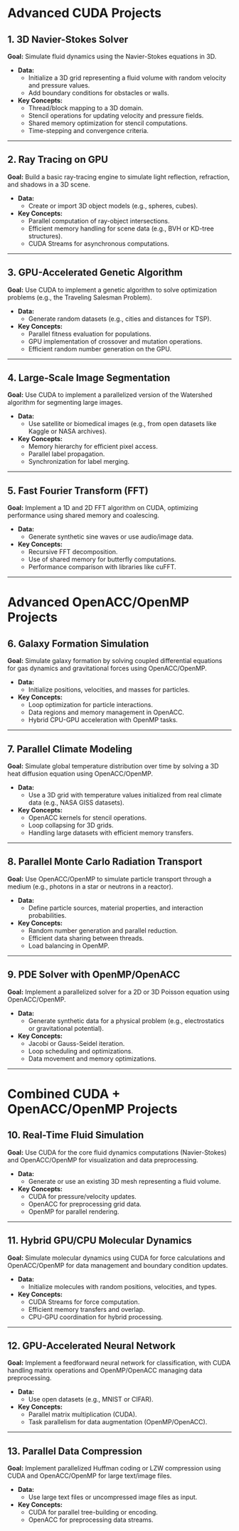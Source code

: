 # Advanced CUDA Projects

## 1. 3D Navier-Stokes Solver
**Goal:** Simulate fluid dynamics using the Navier-Stokes equations in 3D.

- **Data:**
  - Initialize a 3D grid representing a fluid volume with random velocity and pressure values.
  - Add boundary conditions for obstacles or walls.
- **Key Concepts:**
  - Thread/block mapping to a 3D domain.
  - Stencil operations for updating velocity and pressure fields.
  - Shared memory optimization for stencil computations.
  - Time-stepping and convergence criteria.

---

## 2. Ray Tracing on GPU
**Goal:** Build a basic ray-tracing engine to simulate light reflection, refraction, and shadows in a 3D scene.

- **Data:**
  - Create or import 3D object models (e.g., spheres, cubes).
- **Key Concepts:**
  - Parallel computation of ray-object intersections.
  - Efficient memory handling for scene data (e.g., BVH or KD-tree structures).
  - CUDA Streams for asynchronous computations.

---

## 3. GPU-Accelerated Genetic Algorithm
**Goal:** Use CUDA to implement a genetic algorithm to solve optimization problems (e.g., the Traveling Salesman Problem).

- **Data:**
  - Generate random datasets (e.g., cities and distances for TSP).
- **Key Concepts:**
  - Parallel fitness evaluation for populations.
  - GPU implementation of crossover and mutation operations.
  - Efficient random number generation on the GPU.

---

## 4. Large-Scale Image Segmentation
**Goal:** Use CUDA to implement a parallelized version of the Watershed algorithm for segmenting large images.

- **Data:**
  - Use satellite or biomedical images (e.g., from open datasets like Kaggle or NASA archives).
- **Key Concepts:**
  - Memory hierarchy for efficient pixel access.
  - Parallel label propagation.
  - Synchronization for label merging.

---

## 5. Fast Fourier Transform (FFT)
**Goal:** Implement a 1D and 2D FFT algorithm on CUDA, optimizing performance using shared memory and coalescing.

- **Data:**
  - Generate synthetic sine waves or use audio/image data.
- **Key Concepts:**
  - Recursive FFT decomposition.
  - Use of shared memory for butterfly computations.
  - Performance comparison with libraries like cuFFT.

---

# Advanced OpenACC/OpenMP Projects

## 6. Galaxy Formation Simulation
**Goal:** Simulate galaxy formation by solving coupled differential equations for gas dynamics and gravitational forces using OpenACC/OpenMP.

- **Data:**
  - Initialize positions, velocities, and masses for particles.
- **Key Concepts:**
  - Loop optimization for particle interactions.
  - Data regions and memory management in OpenACC.
  - Hybrid CPU-GPU acceleration with OpenMP tasks.

---

## 7. Parallel Climate Modeling
**Goal:** Simulate global temperature distribution over time by solving a 3D heat diffusion equation using OpenACC/OpenMP.

- **Data:**
  - Use a 3D grid with temperature values initialized from real climate data (e.g., NASA GISS datasets).
- **Key Concepts:**
  - OpenACC kernels for stencil operations.
  - Loop collapsing for 3D grids.
  - Handling large datasets with efficient memory transfers.

---

## 8. Parallel Monte Carlo Radiation Transport
**Goal:** Use OpenACC/OpenMP to simulate particle transport through a medium (e.g., photons in a star or neutrons in a reactor).

- **Data:**
  - Define particle sources, material properties, and interaction probabilities.
- **Key Concepts:**
  - Random number generation and parallel reduction.
  - Efficient data sharing between threads.
  - Load balancing in OpenMP.

---

## 9. PDE Solver with OpenMP/OpenACC
**Goal:** Implement a parallelized solver for a 2D or 3D Poisson equation using OpenACC/OpenMP.

- **Data:**
  - Generate synthetic data for a physical problem (e.g., electrostatics or gravitational potential).
- **Key Concepts:**
  - Jacobi or Gauss-Seidel iteration.
  - Loop scheduling and optimizations.
  - Data movement and memory optimizations.

---

# Combined CUDA + OpenACC/OpenMP Projects

## 10. Real-Time Fluid Simulation
**Goal:** Use CUDA for the core fluid dynamics computations (Navier-Stokes) and OpenACC/OpenMP for visualization and data preprocessing.

- **Data:**
  - Generate or use an existing 3D mesh representing a fluid volume.
- **Key Concepts:**
  - CUDA for pressure/velocity updates.
  - OpenACC for preprocessing grid data.
  - OpenMP for parallel rendering.

---

## 11. Hybrid GPU/CPU Molecular Dynamics
**Goal:** Simulate molecular dynamics using CUDA for force calculations and OpenACC/OpenMP for data management and boundary condition updates.

- **Data:**
  - Initialize molecules with random positions, velocities, and types.
- **Key Concepts:**
  - CUDA Streams for force computation.
  - Efficient memory transfers and overlap.
  - CPU-GPU coordination for hybrid processing.

---

## 12. GPU-Accelerated Neural Network
**Goal:** Implement a feedforward neural network for classification, with CUDA handling matrix operations and OpenMP/OpenACC managing data preprocessing.

- **Data:**
  - Use open datasets (e.g., MNIST or CIFAR).
- **Key Concepts:**
  - Parallel matrix multiplication (CUDA).
  - Task parallelism for data augmentation (OpenMP/OpenACC).

---

## 13. Parallel Data Compression
**Goal:** Implement parallelized Huffman coding or LZW compression using CUDA and OpenACC/OpenMP for large text/image files.

- **Data:**
  - Use large text files or uncompressed image files as input.
- **Key Concepts:**
  - CUDA for parallel tree-building or encoding.
  - OpenACC for preprocessing data streams.

